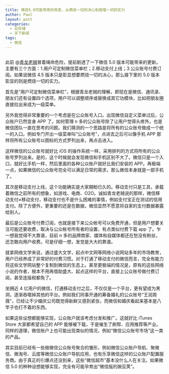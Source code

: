 ```yaml
---
title: 微信5.0可能带来的改变，从燃烧一切的决心到吞噬一切的实力
author: Paul
layout: post
categories:
  - 云存储
  - 天下新闻
tags:
  - 微信
---
```


<p style="text-align: center;">

  <img src="http://img.hz.mk/2013-0103/wechat50.jpg" alt="" />

</p>

此前 @<a href="http://weibo.com/619770123" target="_blank">青龙老贼</a>冒着绳命危险，提前剧透了一下微信 5.0 版本可能带来的更新。主要有三个方面：1.用户可定制微信菜单栏；2.移动支付上线；3.公众账号付费订阅。如果说微信 4.5 版本只是彰显想要燃烧一切的决心，那么接下里的 5.0 版本彰显的则是燃烧一切的实力。

首先是&ldquo;用户可定制微信菜单栏&rdquo;，根据青龙老贼的理解，即现在是微信、通讯录、朋友们还有设置四个选项，用户可以调整顺序或替换成其它功模块，比如把朋友圈直接拉出来成为一级菜单。

另外我觉得非常重要的一个考虑是在公众账号入口。出现微信自定义菜单过后，公众账户已然变身 APP 了。如何管理 n 多的公众账号除了让用户觉得头疼外，也是微信团队一直在思考的问题。我们猜测的一个思路是将所有的公众账号做成一个统一的入口。例如专门开出一级菜单叫&ldquo;公众账号&rdquo;，点进去之后可以像手机 APP 那样将所有公众账号以图标的方式罗列出来，再点击进入。

这样微信的公众账号就好比 iOS 的操作系统一样，采用排列的方式将所有的公众账号罗列出来。是的，这个时候就会发现微信和手机区别不大了。微信只是一个入口，就好比手机一样，然后里面的各种公众账户就好比我们安装的 APP。再极端一点，如果微信的公众账号完全可以满足日常的需求，那么微信本身就是一部手机了。

其次是移动支付上线，这个功能确实是大家期盼已久的。移动支付只是工具，承载着微信之前所有的想象，如游戏、电商、O2O。诚如青龙老贼说的那样，微信移动支付&ne;移动支付，移动支付也不是什么困难的事情，例如支付宝正在测试的信用支付。除了方便外，更重要的还是在数据，微信显然不愿意将自家的支付数据暴露给别人。

最后是公众账号付费订阅，也就是接下来公众帐号可以免费开通，但是用户想要关注可能还要收费，取决与公众帐号所有者的设置，有点类似付费下载 app 了。乍一想我觉得不大靠谱，目前 n 多的品牌商家、媒体和自媒体都还在愁没有粉丝，还怎敢向用户收费。可是仔细一想，发觉是大大的靠谱。

就拿网络文学来说，通过盛大文学，起点中文网等网络小说网站多年的市场教育，用户已经养成了非常好的付费习惯。对于打通了移动支付的微信而言，完全有能力将这些文学网站整个复制到微信的生态上。甚至更极端的情况是，原有的这些网络小说的作者，根本不用再借助盛大、起点这样的平台，直接上公众账号做付费订阅，甚至连版税都免了。

坐拥近 4 亿用户的微信，打通移动支付之后，不仅仅是一个平台，更有望成为黑洞，逐渐吞噬掉其他的平台。例如我们同事开通的筹备婚礼的公众账号&ldquo;王润周薇&rdquo;，已经让不少婚庆公司既觉得新鲜又感到紧张，而微信和婚庆看起来基本是八竿子也打不着的东西。

如果这些设想都能够实现，公众账户就该考虑分发和推广。这就好比 iTunes Store 大家都希望自己的 APP 能够被下载，于是催生了刷帮、应用推荐等产业。同样的道理，微信账户上也可能出现类似的情况，例如&ldquo;微信公众账号市场&rdquo;这一类的产品。

其实目前已经有一些做微信公众账号聚合的雏形，例如微信公众账户导航、聚微信、微淘号、云度等微信公众账户导航应用，也有乐享微信这样的公众账户配置服务商。由于真正的引爆点还没到来，这些&ldquo;微信超市&rdquo;基本没什么人在关注。如果微信 5.0 的种种设想能够实现，完全有可能孕育出&ldquo;微信版的豌豆荚&rdquo;。